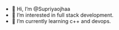 - 👋 Hi, I’m @Supriyaojhaa
- 👀 I’m interested in full stack development.
- 🌱 I’m currently learning c++ and devops.
<!---
Supriyaojhaa/Supriyaojhaa is a ✨ special ✨ repository because its `README.md` (this file) appears on your GitHub profile.
You can click the Preview link to take a look at your changes.
--->
